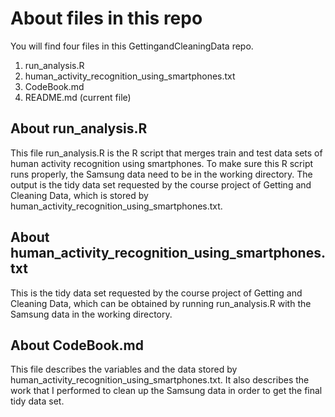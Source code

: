 # About files in this repo

 You will find four files in this GettingandCleaningData repo. 
 
 1. run\_analysis.R
 2. human\_activity\_recognition\_using\_smartphones.txt
 3. CodeBook.md
 4. README.md (current file)  
 
## About run\_analysis.R
This file run\_analysis.R is the R script that merges train and test data sets of human activity recognition using smartphones. To make sure this R script runs properly, the Samsung data need to be in the working directory. The output is the tidy data set requested by the course project of Getting and Cleaning Data, which is stored by  human\_activity\_recognition\_using\_smartphones.txt. 

## About human\_activity\_recognition\_using\_smartphones.txt

This is the tidy data set requested by the course project of Getting and Cleaning Data, which can be obtained by running run\_analysis.R with the Samsung data in the working directory. 

## About CodeBook.md
This file describes the variables and the data stored by human\_activity\_recognition\_using\_smartphones.txt. It also describes the work that I performed to clean up the Samsung data in order to get the final tidy data set. 







 


